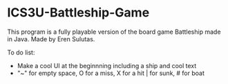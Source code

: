 # ICS3U-Battleship-Game

This program is a fully playable version of the board game Battleship made in Java. Made by Eren Sulutas. 

To do list: 
- Make a cool UI at the beginnning including a ship and cool text 
- "~" for empty space, O for a miss, X for a hit | for sunk, # for boat 
